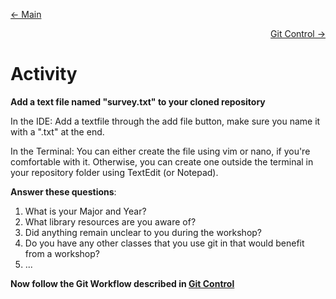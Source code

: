 <p align="left"><a href="README.md"> <- Main</a></p><p align="right"><a href="GitControl.md"> Git Control -> </a></p>

# Activity  

**Add a text file named "survey.txt" to your cloned repository**  

In the IDE: 
Add a textfile through the add file button, make sure you name it with a ".txt" at the end.

In the Terminal:
You can either create the file using vim or nano, if you're comfortable with it.
Otherwise, you can create one outside the terminal in your repository folder using TextEdit (or Notepad).

**Answer these questions**:

1. What is your Major and Year?
2. What library resources are you aware of?
3. Did anything remain unclear to you during the workshop?
4. Do you have any other classes that you use git in that would benefit from a workshop?
5. ...

**Now follow the Git Workflow described in [Git Control](GitControl.md)**  
